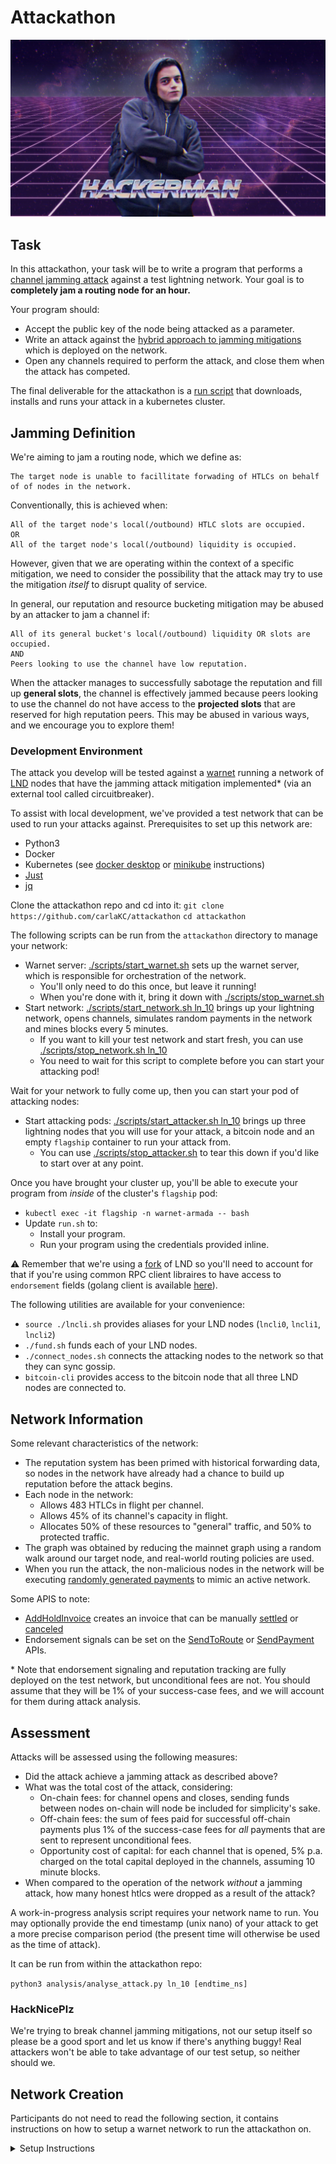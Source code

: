 # Attackathon

![image info](hackerman.jpg)

## Task 

In this attackathon, your task will be to write a program that performs
a [channel jamming attack](https://bitcoinops.org/en/topics/channel-jamming-attacks/) 
against a test lightning network. Your goal is to **completely jam a 
routing node for an hour.**

Your program should: 
- Accept the public key of the node being attacked as a parameter. 
- Write an attack against the [hybrid approach to jamming mitigations](https://research.chaincode.com/2022/11/15/unjamming-lightning/)
  which is deployed on the network.
- Open any channels required to perform the attack, and close them 
  when the attack has competed.

The final deliverable for the attackathon is a [run script](./setup/run.sh) 
that downloads, installs and runs your attack in a kubernetes cluster.

## Jamming Definition

We're aiming to jam a routing node, which we define as: 
```
The target node is unable to facillitate forwading of HTLCs on behalf 
of of nodes in the network.
```

Conventionally, this is achieved when:
```
All of the target node's local(/outbound) HTLC slots are occupied.
OR 
All of the target node's local(/outbound) liquidity is occupied.
```

However, given that we are operating within the context of a specific 
mitigation, we need to consider the possibility that the attack may 
try to use the mitigation _itself_ to disrupt quality of service.

In general, our reputation and resource bucketing mitigation may be 
abused by an attacker to jam a channel if: 
```
All of its general bucket's local(/outbound) liquidity OR slots are occupied.
AND
Peers looking to use the channel have low reputation.
```

When the attacker manages to successfully sabotage the reputation and 
fill up **general slots**, the channel is effectively jammed because 
peers looking to use the channel do not have access to the 
**projected slots** that are reserved for high reputation peers. This 
may be abused in various ways, and we encourage you to explore them!

### Development Environment

The attack you develop will be tested against a [warnet](https://warnet.dev/)
running a network of [LND](https://github.com/carlaKC/lnd/tree/attackathon) 
nodes that have the jamming attack mitigation implemented* (via an 
external tool called circuitbreaker).

To assist with local development, we've provided a test network that 
can be used to run your attacks against. Prerequisites to set up this 
network are: 
* Python3
* Docker
* Kubernetes (see [docker desktop](https://docs.docker.com/desktop/kubernetes/) or [minikube](https://minikube.sigs.k8s.io/docs/start/) instructions)
* [Just](https://github.com/casey/just)
* [jq](https://jqlang.github.io/jq)

Clone the attackathon repo and cd into it:
`git clone https://github.com/carlaKC/attackathon`
`cd attackathon`

The following scripts can be run from the `attackathon` directory to
manage your network:
* Warnet server: [./scripts/start_warnet.sh](./scripts/start_warnet.sh) 
  sets up the warnet server, which is responsible for orchestration of 
  the network. 
  * You'll only need to do this once, but leave it running!
  * When you're done with it, bring it down with 
    [./scripts/stop_warnet.sh](./scripts/stop_warnet.sh)
* Start network: [./scripts/start_network.sh ln_10](/.scripts/start_network.sh)
  brings up your lightning network, opens channels, simulates 
  random payments in the network and mines blocks every 5 minutes.
  * If you want to kill your test network and start fresh, you can 
    use [./scripts/stop_network.sh ln_10](./scripts/stop_network.sh)
  * You need to wait for this script to complete before you can start 
    your attacking pod!

Wait for your network to fully come up, then you can start your pod 
of attacking nodes:
* Start attacking pods: [./scripts/start_attacker.sh ln_10](./scripts/start_attacker.sh)
  brings up three lightning nodes that you will use for your attack, 
  a bitcoin node and an empty `flagship` container to run your attack 
  from.
  * You can use [./scripts/stop_attacker.sh](./scripts/stop_attacker.sh) 
    to tear this down if you'd like to start over at any point.

Once you have brought your cluster up, you'll be able to execute your 
program from *inside* of the cluster's `flagship` pod:
* `kubectl exec -it flagship -n warnet-armada -- bash`
* Update `run.sh` to:
  * Install your program.
  * Run your program using the credentials provided inline.

⚠️ Remember that we're using a [fork](https://github.com/carlaKC/lnd/tree/attackathon)
of LND so you'll need to account for that if you're using common RPC 
client libraires to have access to `endorsement` fields (golang client 
is available [here](https://github.com/carlaKC/lndclient/tree/attackathon)).

The following utilities are available for your convenience:
* `source ./lncli.sh` provides aliases for your LND nodes (`lncli0`, 
  `lncli1`, `lncli2`)
* `./fund.sh` funds each of your LND nodes.
* `./connect_nodes.sh` connects the attacking nodes to the network 
   so that they can sync gossip.
* `bitcoin-cli` provides access to the bitcoin node that all three 
  LND nodes are connected to.

## Network Information

Some relevant characteristics of the network: 
- The reputation system has been primed with historical forwarding 
  data, so nodes in the network have already had a chance to build 
  up reputation before the attack begins.
- Each node in the network: 
  - Allows 483 HTLCs in flight per channel.
  - Allows 45% of its channel's capacity in flight.
  - Allocates 50% of these resources to "general" traffic, and 50% to 
    protected traffic.
- The graph was obtained by reducing the mainnet graph using a 
  random walk around our target node, and real-world routing policies 
  are used.
- When you run the attack, the non-malicious nodes in the network will 
  be executing [randomly generated payments](https://simln.dev) to 
  mimic an active network.

Some APIS to note:
- [AddHoldInvoice](https://lightning.engineering/api-docs/api/lnd/invoices/add-hold-invoice)
  creates an invoice that can be manually [settled](https://lightning.engineering/api-docs/api/lnd/invoices/settle-invoice) 
  or [canceled](https://lightning.engineering/api-docs/api/lnd/invoices/cancel-invoice)
- Endorsement signals can be set on the [SendToRoute](https://lightning.engineering/api-docs/api/lnd/router/send-to-route-v2)
  or [SendPayment](https://lightning.engineering/api-docs/api/lnd/router/send-payment-v2)
  APIs.

\* Note that endorsement signaling and reputation tracking are fully 
deployed on the test network, but unconditional fees are not. You should
assume that they will be 1% of your success-case fees, and we will 
account for them during attack analysis.

## Assessment

Attacks will be assessed using the following measures:
- Did the attack achieve a jamming attack as described above?
- What was the total cost of the attack, considering:
  - On-chain fees: for channel opens and closes, sending funds between 
    nodes on-chain will node be included for simplicity's sake.
  - Off-chain fees: the sum of fees paid for successful off-chain 
    payments plus 1% of the success-case fees for *all* payments that 
    are sent to represent unconditional fees.
  - Opportunity cost of capital: for each channel that is opened, 5% 
    p.a. charged on the total capital deployed in the channels, 
    assuming 10 minute blocks.
- When compared to the operation of the network _without_ a jamming 
  attack, how many honest htlcs were dropped as a result of the attack?

A work-in-progress analysis script requires your network name to run. 
You may optionally provide the end timestamp (unix nano) of your 
attack to get a more precise comparison period (the present time will 
otherwise be used as the time of attack).

It can be run from within the attackathon repo:

`python3 analysis/analyse_attack.py ln_10 [endtime_ns]`

### HackNicePlz

We're trying to break channel jamming mitigations, not our setup itself
so please be a good sport and let us know if there's anything buggy! 
Real attackers won't be able to take advantage of our test setup, so 
neither should we.


## Network Creation

Participants do not need to read the following section, it contains 
instructions on how to setup a warnet network to run the attackathon 
on.

<details>
 <summary>Setup Instructions</summary>

### Network Setup
To get started clone the attackathon repo and cd into it:
`git clone https://github.com/carlaKC/attackathon`
`cd attackathon`

You will need to provide: 
1. A `json` file with the same format as LND's `describegraph` output 
  which describes the graph that you'd like to simulate.
2. The duration of time, expressed in seconds, that you'd like the 
  setup script to generate fake historical forwards for all the nodes 
  in the network for.
3. Manually add the alias of the node that you're attacking to 
  `attackathon/data/{network name}/target.txt` once this script has 
  run.

The setup script provided will generate all required files and docker 
images for you:
`./setup/create_network.sh {path to json file} {duration in seconds}`

Note that you *must* run this from your directory containing `warnet`, 
`simln` and `circuitbreaker` because it moves between directories to 
achieve various tasks! The name that you give the `json` file is 
considered to be your `network_name`. 

Once the script has completed, check in any files that it generated and 
provide your students with the following: 
1. The `network_name` for your attackathon.
2. The attackathon repo (/branch) with all files checked in.

The script currently hardcodes the docker hub account for images to 
`carlakirkcohen` and tries to push to it, so you'll need to search and 
replace if you want to test the full flow.

#### Attacking Node with Reputation

A utility script is provided to add an attacking node to an existing 
graph. It will copy the `source_network`'s graph file, inserting an
attacking node that has the following channels:
- One direct channel with the target node (supplied in `target_pk`)
- Direct channels with the `N` largest nodes in the network that are *not*
  connected to the target node (where `N = node count / 10`).

`python3 attackathon/setup/add_attacking_node.py {source_network} {target_pk} {dest_network}`

This script can be used with `create_network` to generate an image that
has reputation history for the attacking node.

### Projected Revenue

You can also run a script to generate projected payment data for a 
given network. This may take a while, as it runs the simulator 10 times
to aggregate expected values over multiple runs (it is not perfectly
deterministic). This data is not currently checked into the repo to 
save space.

`./attackathon/setup/get_projections.sh <network name>`

</details>
